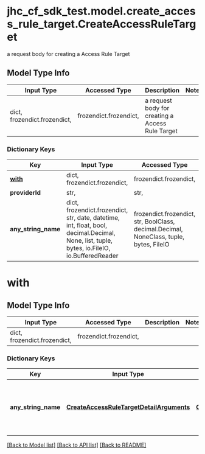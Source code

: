 # jhc_cf_sdk_test.model.create_access_rule_target.CreateAccessRuleTarget

a request body for creating a Access Rule Target

## Model Type Info
Input Type | Accessed Type | Description | Notes
------------ | ------------- | ------------- | -------------
dict, frozendict.frozendict,  | frozendict.frozendict,  | a request body for creating a Access Rule Target | 

### Dictionary Keys
Key | Input Type | Accessed Type | Description | Notes
------------ | ------------- | ------------- | ------------- | -------------
**[with](#with)** | dict, frozendict.frozendict,  | frozendict.frozendict,  |  | 
**providerId** | str,  | str,  |  | 
**any_string_name** | dict, frozendict.frozendict, str, date, datetime, int, float, bool, decimal.Decimal, None, list, tuple, bytes, io.FileIO, io.BufferedReader | frozendict.frozendict, str, BoolClass, decimal.Decimal, NoneClass, tuple, bytes, FileIO | any string name can be used but the value must be the correct type | [optional]

# with

## Model Type Info
Input Type | Accessed Type | Description | Notes
------------ | ------------- | ------------- | -------------
dict, frozendict.frozendict,  | frozendict.frozendict,  |  | 

### Dictionary Keys
Key | Input Type | Accessed Type | Description | Notes
------------ | ------------- | ------------- | ------------- | -------------
**any_string_name** | [**CreateAccessRuleTargetDetailArguments**](CreateAccessRuleTargetDetailArguments.md) | [**CreateAccessRuleTargetDetailArguments**](CreateAccessRuleTargetDetailArguments.md) | any string name can be used but the value must be the correct type | [optional] 

[[Back to Model list]](../../README.md#documentation-for-models) [[Back to API list]](../../README.md#documentation-for-api-endpoints) [[Back to README]](../../README.md)

